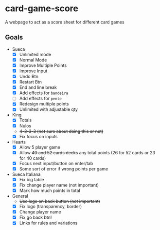 # card-game-score
A webpage to act as a score sheet for different card games

## Goals
- Sueca
  - [x] Unlimited mode
  - [x] Normal Mode
  - [x] Improve Multiple Points
  - [x] Improve Input
  - [x] Undo Btn
  - [x] Restart Btn
  - [x] End and line break
  - [x] Add effects for `bandeira`
  - [ ] Add effects for `pente`
  - [x] Redesign multiple points
  - [x] Unlimited with adjustable qty
- King
  - [x] Totals
  - [x] Nulos
  - ~~4-3-3-3 (not sure about doing this or not)~~
  - [x] Fix focus on inputs
- Hearts
  - [x] Allow 5 player game
  - [x] Allow ~~40 and 52 cards decks~~ any total points (26 for 52 cards or 23 for 40 cards)
  - [x] Focus next input/button on enter/tab
  - [x] Some sort of error if wrong points per game
- Sueca Italiana
  - [x] Fix big table
  - [x] Fix change player name (not important)
  - [x] Mark how much points in total

- General
  - ~~Use logo on back button (not important)~~
  - [x] Fix logo (transparency, border)
  - [x] Change player name
  - [x] Fix go back btn!
  - [x] Links for rules and variations